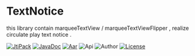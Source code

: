 # TextNotice
this library contain marqueeTextView / marqueeTextViewFlipper , realize circulate play text notice .

[![JtiPack](https://jitpack.io/v/zwping/LoopNotice.svg)](https://jitpack.io/#win.zwping/loopNotice/)
[![JavaDoc](https://img.shields.io/badge/JavaDoc-Reference-orange.svg)](https://jitpack.io/com/github/zwping/LoopNotice/v1.0/javadoc/)
[![Aar](https://img.shields.io/badge/aar-24kb-brightgreen.svg)](https://github.com/zwping/LoopNotice/blob/master/loopnotice-lib-v1.0.aar?raw=true)
![Api](https://img.shields.io/badge/API-16%2B-brightgreen.svg)
![Author](https://img.shields.io/badge/%E4%BD%9C%E8%80%85-%E8%A9%B9%E6%96%87%E5%B9%B3-blue.svg)
[![License](https://camo.githubusercontent.com/fc8e0c80ec74887c0cbc124b5e8cec1009e6f596/68747470733a2f2f696d672e736869656c64732e696f2f62616467652f6c6963656e73652d417061636865253230322e302d626c75652e7376673f7374796c653d666c6174)](http://www.apache.org/licenses/LICENSE-2.0.html)

